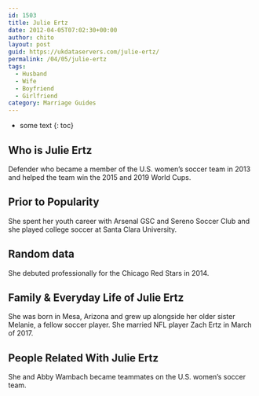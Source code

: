 ```yaml
---
id: 1503
title: Julie Ertz
date: 2012-04-05T07:02:30+00:00
author: chito
layout: post
guid: https://ukdataservers.com/julie-ertz/
permalink: /04/05/julie-ertz
tags:
  - Husband
  - Wife
  - Boyfriend
  - Girlfriend
category: Marriage Guides
---
```


* some text
{: toc}
          
          
## Who is  Julie Ertz
                  
                  
                  
Defender who became a member of the U.S. women&#8217;s soccer team in 2013 and helped the team win the 2015 and 2019 World Cups. 
                  
                
                
                
## Prior to Popularity 
                  
                  
                  
She spent her youth career with Arsenal GSC and Sereno Soccer Club and she played college soccer at Santa Clara University.
                  
                
                
                
## Random data 
                  
                  
                  
She debuted professionally for the Chicago Red Stars in 2014.
                  
                
                
                
## Family & Everyday Life of Julie Ertz
                  
                  
                  
She was born in Mesa, Arizona and grew up alongside her older sister Melanie, a fellow soccer player. She married NFL player Zach Ertz in March of 2017.
                  
                
                
                
## People Related With  Julie Ertz
                  
                  
                  
She and Abby Wambach became teammates on the U.S. women&#8217;s soccer team.
                  
                
              
            
          
          
          
    
    
  

